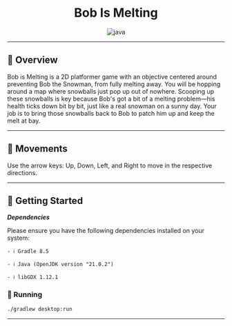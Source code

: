 <div style="text-align:center">
<h1 style="text-align:center">
<br>Bob Is Melting</h1>
<p style="text-align:center">
<img src="https://img.shields.io/badge/java-%23ED8B00.svg?style=flat-square&logo=openjdk&logoColor=white" alt="java" />
</p>
</div>

---


## 📍 Overview

Bob is Melting is a 2D platformer game with an objective centered around preventing Bob the Snowman, from fully melting away. You will be hopping around a map where snowballs just pop up out of nowhere. Scooping up these snowballs is key because Bob's got a bit of a melting problem—his health ticks down bit by bit, just like a real snowman on a sunny day. Your job is to bring those snowballs back to Bob to patch him up and keep the melt at bay.

---

## 🚶 Movements

Use the arrow keys: Up, Down, Left, and Right to move in the respective directions.

---

## 🚀 Getting Started

***Dependencies***

Please ensure you have the following dependencies installed on your system:

`- ℹ️ Gradle 8.5`

`- ℹ️ Java (OpenJDK version "21.0.2")`

`- ℹ️ libGDX 1.12.1`

### 🤖 Running

```sh
./gradlew desktop:run
```

---
